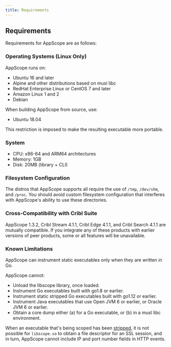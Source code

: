```yaml
---
title: Requirements
---
```


## Requirements

Requirements for AppScope are as follows:

### Operating Systems (Linux Only)

AppScope runs on:

- Ubuntu 16 and later
- Alpine and other distributions based on musl libc
- RedHat Enterprise Linux or CentOS 7 and later
- Amazon Linux 1 and 2
- Debian

When building AppScope from source, use:

- Ubuntu 18.04

This restriction is imposed to make the resulting executable more portable.

### System

- CPU: x86-64 and ARM64 architectures
- Memory: 1GB
- Disk: 20MB (library + CLI)

### Filesystem Configuration

The distros that AppScope supports all require the use of `/tmp`, `/dev/shm`, and `/proc`. You should avoid custom filesystem configuration that interferes with AppScope's ability to use these directories.

### Cross-Compatibility with Cribl Suite

AppScope 1.3.2, Cribl Stream 4.1.1, Cribl Edge 4.1.1, and Cribl Search 4.1.1 are mutually compatible. If you integrate any of these products with earlier versions of peer products, some or all features will be unavailable.

### Known Limitations

AppScope can instrument static executables only when they are written in Go.

AppScope cannot:

- Unload the libscope library, once loaded.
- Instrument Go executables built with go1.8 or earlier.
- Instrument static stripped Go executables built with go1.12 or earlier.
- Instrument Java executables that use Open JVM 6 or earlier, or Oracle JVM 6 or earlier.
- Obtain a core dump either (a) for a Go executable, or (b) in a musl libc environment.

When an executable that's being scoped has been [stripped](https://en.wikipedia.org/wiki/Strip_(Unix)), it is not possible for `libscope.so` to obtain a file descriptor for an SSL session, and in turn, AppScope cannot include IP and port number fields in HTTP events.
